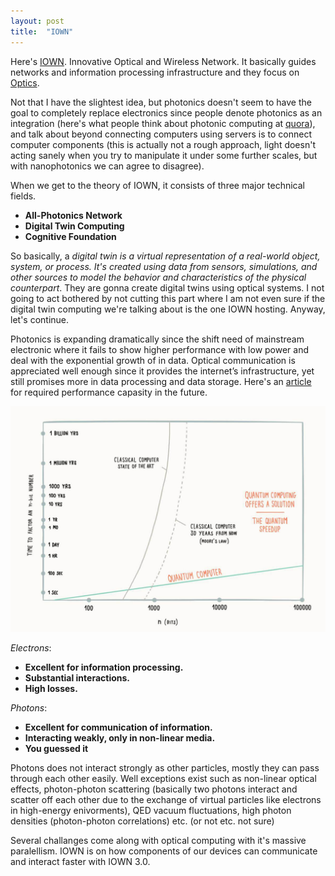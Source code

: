 ```yaml
---
layout: post
title:  "IOWN"
---
```


Here's [IOWN][iown]. Innovative Optical and Wireless Network. It basically guides networks and information processing infrastructure and they focus on [Optics][optics].

Not that I have the slightest idea, but photonics doesn't seem to have the goal to completely replace electronics since people denote photonics as an integration (here's what people think about photonic computing at [quora][quora]), and talk about beyond connecting computers using servers is to connect computer components (this is actually not a rough approach, light doesn't acting sanely when you try to manipulate it under some further scales, but with nanophotonics we can agree to disagree).

When we get to the theory of IOWN, it consists of three major technical fields.

* __All-Photonics Network__
* __Digital Twin Computing__
* __Cognitive Foundation__

So basically, a *digital twin is a virtual representation of a real-world object, system, or process. It's created using data from sensors, simulations, and other sources to model the behavior and characteristics of the physical counterpart*. They are gonna create digital twins using optical systems. I not going to act bothered by not cutting this part where I am not even sure if the digital twin computing we're talking about is the one IOWN hosting. Anyway, let's continue. 


Photonics is expanding dramatically since the shift need of mainstream electronic where it fails to show higher performance with low power and deal with the exponential growth of in data. Optical communication is appreciated well enough since it provides the internet’s infrastructure, yet still promises more in data processing and data storage. Here's an [article][article] for required performance capasity in the future.

![pic](/images/howfastitgot.jpg)

*Electrons*:                                  

* __Excellent for information processing.__
* __Substantial interactions.__
* __High losses.__							   

*Photons*:

* __Excellent for communication of information.__
* __Interacting weakly, only in non-linear media.__
* __You guessed it__

Photons does not interact strongly as other particles, mostly they can pass through each other easily. Well exceptions exist such as non-linear optical effects, photon-photon scattering (basically two photons interact and scatter off each other due to the exchange of virtual particles like electrons in high-energy enivorments), QED vacuum fluctuations, high photon densities (photon-photon correlations) etc. (or not etc. not sure)




Several challanges come along with optical computing with it's massive paralellism.
IOWN is on how components of our devices can communicate and interact faster with IOWN 3.0.






[article]: https://www.researchgate.net/publication/213888861_The_Future_of_High_Performance_Computers_in_Science_and_Engineering
[quora]: https://www.quora.com/Can-photonics-replace-electronics#:~:text=Will%20photonic%20computing%20make%20electronics,used%20for%20computation%20and%20memory.
[optics]: https://en.wikipedia.org/wiki/Optics
[iown]: https://www.rd.ntt/e/iown/